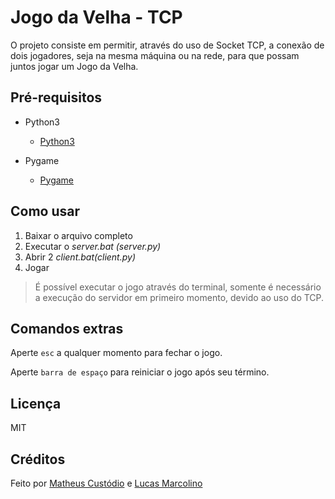 # Jogo da Velha - TCP

O projeto consiste em permitir, através do uso de Socket TCP, a conexão de dois jogadores, seja na mesma máquina ou na rede, para que possam juntos jogar um Jogo da Velha.

## Pré-requisitos

- Python3

	- [Python3](https://www.python.org/downloads/)

- Pygame

	- [Pygame](https://www.pygame.org/download.shtml/)


## Como usar

1. Baixar o arquivo completo
2. Executar o *server.bat (server.py)*
3. Abrir 2 *client.bat(client.py)*
4. Jogar

> É possível executar o jogo através do terminal, somente é necessário a execução do servidor em primeiro momento, devido ao uso do TCP.

## Comandos extras

Aperte `esc` a qualquer momento para fechar o jogo.



Aperte `barra de espaço` para reiniciar o jogo após seu término.

## Licença

MIT

## Créditos

Feito por [Matheus Custódio](https://github.com/Matheus-C) e [Lucas Marcolino](https://github.com/marcolinolucas/)
